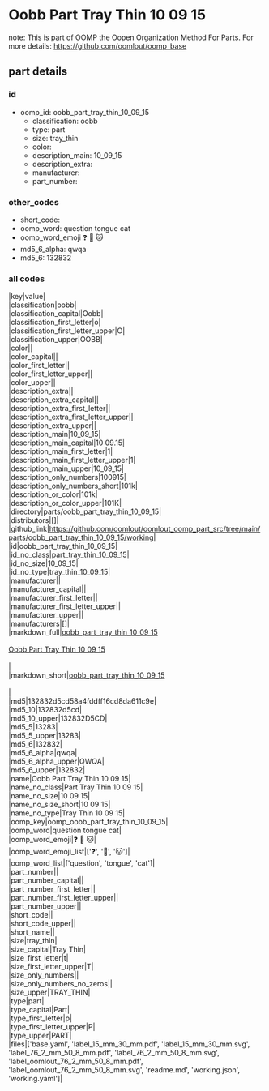 # Oobb Part Tray Thin 10 09 15  

note: This is part of OOMP the Oopen Organization Method For Parts. For more details: https://github.com/oomlout/oomp_base

##  part details





### id
* oomp_id: oobb_part_tray_thin_10_09_15
  * classification: oobb
  * type: part
  * size: tray_thin
  * color: 
  * description_main: 10_09_15
  * description_extra: 
  * manufacturer: 
  * part_number: 

### other_codes
* short_code: 
* oomp_word: question tongue cat
* oomp_word_emoji :question: :tongue: :cat:
* md5_6_alpha: qwqa
* md5_6: 132832

### all codes 
|key|value|  
|classification|oobb|  
|classification_capital|Oobb|  
|classification_first_letter|o|  
|classification_first_letter_upper|O|  
|classification_upper|OOBB|  
|color||  
|color_capital||  
|color_first_letter||  
|color_first_letter_upper||  
|color_upper||  
|description_extra||  
|description_extra_capital||  
|description_extra_first_letter||  
|description_extra_first_letter_upper||  
|description_extra_upper||  
|description_main|10_09_15|  
|description_main_capital|10 09.15|  
|description_main_first_letter|1|  
|description_main_first_letter_upper|1|  
|description_main_upper|10_09_15|  
|description_only_numbers|100915|  
|description_only_numbers_short|101k|  
|description_or_color|101k|  
|description_or_color_upper|101K|  
|directory|parts/oobb_part_tray_thin_10_09_15|  
|distributors|[]|  
|github_link|https://github.com/oomlout/oomlout_oomp_part_src/tree/main/parts/oobb_part_tray_thin_10_09_15/working|  
|id|oobb_part_tray_thin_10_09_15|  
|id_no_class|part_tray_thin_10_09_15|  
|id_no_size|10_09_15|  
|id_no_type|tray_thin_10_09_15|  
|manufacturer||  
|manufacturer_capital||  
|manufacturer_first_letter||  
|manufacturer_first_letter_upper||  
|manufacturer_upper||  
|manufacturers|[]|  
|markdown_full|[oobb_part_tray_thin_10_09_15](https://github.com/oomlout/oomlout_oomp_part_src/tree/main/parts/oobb_part_tray_thin_10_09_15/working)<br>[](https://github.com/oomlout/oomlout_oomp_part_src/tree/main/parts/oobb_part_tray_thin_10_09_15/working)<br>[Oobb Part Tray Thin 10 09 15](https://github.com/oomlout/oomlout_oomp_part_src/tree/main/parts/oobb_part_tray_thin_10_09_15/working)<br><br>|  
|markdown_short|[oobb_part_tray_thin_10_09_15](https://github.com/oomlout/oomlout_oomp_part_src/tree/main/parts/oobb_part_tray_thin_10_09_15/working)<br><br>|  
|md5|132832d5cd58a4fddff16cd8da611c9e|  
|md5_10|132832d5cd|  
|md5_10_upper|132832D5CD|  
|md5_5|13283|  
|md5_5_upper|13283|  
|md5_6|132832|  
|md5_6_alpha|qwqa|  
|md5_6_alpha_upper|QWQA|  
|md5_6_upper|132832|  
|name|Oobb Part Tray Thin 10 09 15|  
|name_no_class|Part Tray Thin 10 09 15|  
|name_no_size|10 09 15|  
|name_no_size_short|10 09 15|  
|name_no_type|Tray Thin 10 09 15|  
|oomp_key|oomp_oobb_part_tray_thin_10_09_15|  
|oomp_word|question tongue cat|  
|oomp_word_emoji|:question: :tongue: :cat:|  
|oomp_word_emoji_list|[':question:', ':tongue:', ':cat:']|  
|oomp_word_list|['question', 'tongue', 'cat']|  
|part_number||  
|part_number_capital||  
|part_number_first_letter||  
|part_number_first_letter_upper||  
|part_number_upper||  
|short_code||  
|short_code_upper||  
|short_name||  
|size|tray_thin|  
|size_capital|Tray Thin|  
|size_first_letter|t|  
|size_first_letter_upper|T|  
|size_only_numbers||  
|size_only_numbers_no_zeros||  
|size_upper|TRAY_THIN|  
|type|part|  
|type_capital|Part|  
|type_first_letter|p|  
|type_first_letter_upper|P|  
|type_upper|PART|  
|files|['base.yaml', 'label_15_mm_30_mm.pdf', 'label_15_mm_30_mm.svg', 'label_76_2_mm_50_8_mm.pdf', 'label_76_2_mm_50_8_mm.svg', 'label_oomlout_76_2_mm_50_8_mm.pdf', 'label_oomlout_76_2_mm_50_8_mm.svg', 'readme.md', 'working.json', 'working.yaml']|  
